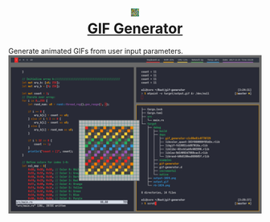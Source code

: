 <h1 align="center">
  <img src="https://github.com/eliheuer/gif-generator/raw/master/doc/img/output.gif">
  <br>
  <a href="https://github.com/eliheuer/gif-generator">GIF Generator</a>
</h1>

Generate animated GIFs from user input parameters.
![gif-generator screenshot](/doc/img/linux-screenshot.png?raw=true)
